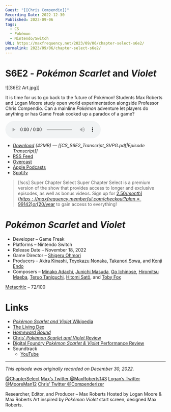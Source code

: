 ```yaml
---
Guest: "[[Chris Compendio]]"
Recording Date: 2022-12-30
Published: 2023-09-06
tags:
  - CS
  - Pokémon
  - Nintendo/Switch
URL: https://maxfrequency.net/2023/09/06/chapter-select-s6e2/
permalink: 2023/09/06/chapter-select-s6e2/
---
```

# S6E2 - *Pokémon Scarlet* and *Violet*

![[S6E2 Art.jpg]]

It is time for us to go back to the future of Pokémon! Students Max Roberts and Logan Moore study open world experimentation alongside Professor Chris Compendio. Can a mainline *Pokémon* adventure let players do anything or has Game Freak cooked up a paradox of a game?

<audio controls>
  <source src="https://traffic.libsyn.com/chapterselectpod/CS_S6E2_Final.mp3">
</audio>

- *[Download](https://traffic.libsyn.com/chapterselectpod/CS_S6E2_Final.mp3) (42MB)  — [[CS_S6E2_Transcript_SVPG.pdf|Episode Transcript]]*
- [RSS Feed](https://chapterselectpod.libsyn.com/rss)
- [Overcast](https://overcast.fm/itunes1568777352/chapter-select)
- [Apple Podcasts](https://podcasts.apple.com/us/podcast/chapter-select/id1568777352)
- [Spotify](https://open.spotify.com/show/4f1TLZXbwtSX7uHROe9KlS)

> [!scs] Super Chapter Select
> Super Chapter Select is a premium version of the show that provides access to longer and exclusive episodes, as well as bonus videos. Sign up for [$2.50/month](https://maxfrequency.memberful.com/checkout?plan=99142) or [$20/year](https://maxfrequency.memberful.com/checkout?plan=76115) to gain access to everything!

# *Pokémon Scarlet* and *Violet*

- Developer – Game Freak
- Platforms – Nintendo Switch
- Release Date – November 18, 2022
- Game Director – [Shigeru Ohmori](https://en.wikipedia.org/wiki/Shigeru_Ohmori)
- Producers – [Akira Kinashi](https://nintendo.fandom.com/wiki/Akira_Kinashi), [Toyokazu Nonaka](https://nintendo.fandom.com/wiki/Toyokazu_Nonaka), [Takanori Sowa](https://www.linkedin.com/in/takanori-sowa-08587286/?originalSubdomain=jp), and [Kenji Endo](https://www.linkedin.com/in/kenji-endo-81b30917a/?originalSubdomain=jp)
- Composers – [Minako Adachi](https://bulbapedia.bulbagarden.net/wiki/Minako_Adachi), [Junichi Masuda](https://en.wikipedia.org/wiki/Junichi_Masuda), [Go Ichinose](https://bulbapedia.bulbagarden.net/wiki/Gō_Ichinose), [Hiromitsu Maeba](https://vgmdb.net/artist/15864), [Teruo Taniguchi](https://www.mobygames.com/developer/sheet/view/developerId,413858/), [Hitomi Satō](https://bulbapedia.bulbagarden.net/wiki/Hitomi_Satō), and [Toby Fox](https://en.wikipedia.org/wiki/Toby_Fox)

[Metacritic](https://www.metacritic.com/game/switch/pokemon-violet) – 72/100
# Links

- [*Pokémon Scarlet and Violet* Wikipedia](https://en.wikipedia.org/wiki/Pokémon_Scarlet_and_Violet)
- [The Living Dex](https://bulbapedia.bulbagarden.net/wiki/Living_Pokédex)
- *[Homeward Bound](https://en.wikipedia.org/wiki/Homeward_Bound:_The_Incredible_Journey)*
- [Chris’ *Pokémon Scarlet and Violet* Review](https://www.gamepur.com/reviews/pokemon-scarlet-and-violet-review)
- [Digital Foundry *Pokémon Scarlet & Violet* Performance Review](https://youtu.be/pBZqt7D24Zc)
- Soundtrack
	- [YouTube](https://youtube.com/playlist?list=PLjJC3hyewH5DmdqmQb4k30kUwr2Svbc0a)

---
*This episode was originally recorded on December 30, 2022.*

[@ChapterSelect](https://www.twitter.com/chapterselect)
[Max’s Twitter @MaxRoberts143](https://www.twitter.com/maxroberts143)
[Logan’s Twitter @MooreMan12](https://www.twitter.com/mooreman12)
[Chris’ Twitter @Compenderizer](https://twitter.com/Compenderizer)

Researcher, Editor, and Producer – Max Roberts
Hosted by Logan Moore & Max Roberts
Art inspired by *Pokémon Violet* start screen, designed Max Roberts.